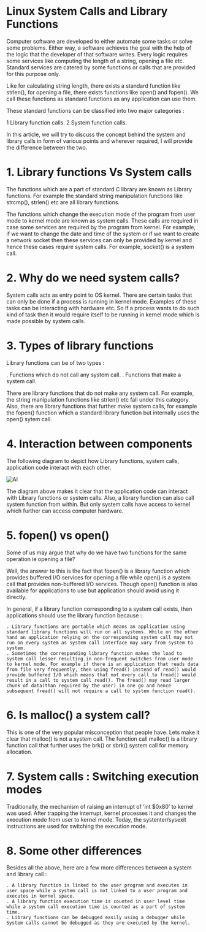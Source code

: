 # Linux System Calls and Library Functions

Computer software are developed to either automate some tasks or solve some problems. Either way, a software achieves the goal with the help of the logic that the developer of that software writes. Every logic requires some services like computing the length of a string, opening a file etc. Standard services are catered by some functions or calls that are provided for this purpose only.

Like for calculating string length, there exists a standard function like strlen(), for opening a file, there exists functions like open() and fopen(). We call these functions as standard functions as any application can use them.

These standard functions can be classified into two major categories :


  1    Library function calls.
  2    System function calls.


In this article, we will try to discuss the concept behind the system and library calls in form of various points and wherever required, I will provide the difference between the two.

# 1. Library functions Vs System calls

The functions which are a part of standard C library are known as Library functions. For example the standard string manipulation functions like strcmp(), strlen() etc are all library functions.

The functions which change the execution mode of the program from user mode to kernel mode are known as system calls. These calls are required in case some services are required by the program from kernel. For example, if we want to change the date and time of the system or if we want to create a network socket then these services can only be provided by kernel and hence these cases require system calls. For example, socket() is a system call.

# 2. Why do we need system calls?

System calls acts as entry point to OS kernel. There are certain tasks that can only be done if a process is running in kernel mode. Examples of these tasks can be interacting with hardware etc. So if a process wants to do such kind of task then it would require itself to be running in kernel mode which is made possible by system calls.


# 3. Types of library functions

Library functions can be of two types :

   . Functions which do not call any system call.
   . Functions that make a system call.

There are library functions that do not make any system call. For example, the string manipulation functions like strlen() etc fall under this category. Also, there are library functions that further make system calls, for example the fopen() function which a standard library function but internally uses the open() sytem call.



# 4. Interaction between components

The following diagram to depict how Library functions, system calls, application code interact with each other.

![AI](https://github.com/nu11secur1ty/Linux-System-Calls-and-Library-Functions/blob/master/photo/system-library-call.png)


The diagram above makes it clear that the application code can interact with Library functions or system calls. Also, a library function can also call system function from within. But only system calls have access to kernel which further can access computer hardware.


# 5. fopen() vs open()

Some of us may argue that why do we have two functions for the same operation ie opening a file?

Well, the answer to this is the fact that fopen() is a library function which provides buffered I/O services for opening a file while open() is a system call that provides non-buffered I/O services. Though open() function is also available for applications to use but application should avoid using it directly.

In general, if a library function corresponding to a system call exists, then applications should use the library function because :

    . Library functions are portable which means an application using standard library functions will run on all systems. While on the other hand an application relying on the corresponding system call may not run on every system as system call interface may vary from system to system.
    . Sometimes the corresponding library function makes the load to system call lesser resulting in non-frequent switches from user mode to kernel mode. For example if there is an application that reads data from file very frequently, then using fread() instead of read() would provide buffered I/O which means that not every call to fread() would result in a call to system call read(). The fread() may read larger chunk of data(than required by the user) in one go and hence subsequent fread() will not require a call to system function read().


# 6. Is malloc() a system call?

This is one of the very popular misconception that people have. Lets make it clear that malloc() is not a system call. The function call malloc() is a library function call that further uses the brk() or sbrk() system call for memory allocation.


# 7. System calls : Switching execution modes

Traditionally, the mechanism of raising an interrupt of ‘int $0x80’ to kernel was used. After trapping the interrupt, kernel processes it and changes the execution mode from user to kernel mode. Today, the systenter/sysexit instructions are used for switching the execution mode.


# 8. Some other differences

Besides all the above, here are a few more differences between a system and library call :

    . A library function is linked to the user program and executes in user space while a system call is not linked to a user program and executes in kernel space.
    . A library function execution time is counted in user level time while a system call execution time is counted as a part of system time.
    . Library functions can be debugged easily using a debugger while System calls cannot be debugged as they are executed by the kernel.




